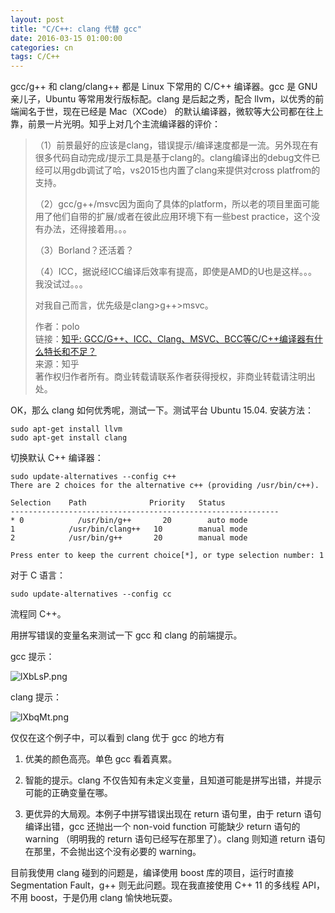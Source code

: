 ```yaml
---
layout: post
title: "C/C++: clang 代替 gcc"
date: 2016-03-15 01:00:00
categories: cn
tags: C/C++
---
```


gcc/g++ 和 clang/clang++ 都是 Linux 下常用的 C/C++ 编译器。gcc 是 GNU 亲儿子，Ubuntu 等常用发行版标配。clang 是后起之秀，配合 llvm，以优秀的前端闻名于世，现在已经是 Mac（XCode） 的默认编译器，微软等大公司都在往上靠，前景一片光明。知乎上对几个主流编译器的评价：

>（1）前景最好的应该是clang，错误提示/编译速度都是一流。另外现在有很多代码自动完成/提示工具是基于clang的。clang编译出的debug文件已经可以用gdb调试了哈，vs2015也内置了clang来提供对cross platfrom的支持。
>
>（2）gcc/g++/msvc因为面向了具体的platform，所以老的项目里面可能用了他们自带的扩展/或者在彼此应用环境下有一些best practice，这个没有办法，还得接着用。。。
>
>（3）Borland？还活着？
>
>（4）ICC，据说经ICC编译后效率有提高，即使是AMD的U也是这样。。。我没试过。。。
>
>对我自己而言，优先级是clang>g++>msvc。
>
>作者：polo<br>
>链接：[知乎: GCC/G++、ICC、Clang、MSVC、BCC等C/C++编译器有什么特长和不足？](https://www.zhihu.com/question/23789676/answer/88604687)<br>
>来源：知乎<br>
>著作权归作者所有。商业转载请联系作者获得授权，非商业转载请注明出处。

OK，那么 clang 如何优秀呢，测试一下。测试平台 Ubuntu 15.04. 安装方法：

    sudo apt-get install llvm
    sudo apt-get install clang
    
切换默认 C++ 编译器：

    sudo update-alternatives --config c++
    There are 2 choices for the alternative c++ (providing /usr/bin/c++).

    Selection    Path              Priority   Status
    ------------------------------------------------------------
    * 0            /usr/bin/g++       20        auto mode
    1            /usr/bin/clang++   10        manual mode
    2            /usr/bin/g++       20        manual mode

    Press enter to keep the current choice[*], or type selection number: 1

对于 C 语言：

    sudo update-alternatives --config cc
    
流程同 C++。

用拼写错误的变量名来测试一下 gcc 和 clang 的前端提示。

gcc 提示：

<!-- ![](/images/gccerr.png) -->
![lXbLsP.png](https://s2.ax1x.com/2020/01/15/lXbLsP.png)

clang 提示：

<!-- ![](/images/clangerr.png) -->
![lXbqMt.png](https://s2.ax1x.com/2020/01/15/lXbqMt.png)

仅仅在这个例子中，可以看到 clang 优于 gcc 的地方有

1. 优美的颜色高亮。单色 gcc 看着真累。

2. 智能的提示。clang 不仅告知有未定义变量，且知道可能是拼写出错，并提示可能的正确变量在哪。

3. 更优异的大局观。本例子中拼写错误出现在 return 语句里，由于 return 语句编译出错，gcc 还抛出一个 non-void function 可能缺少 return 语句的 warning （明明我的 return 语句已经写在那里了）。clang 则知道 return 语句在那里，不会抛出这个没有必要的 warning。 

目前我使用 clang 碰到的问题是，编译使用 boost 库的项目，运行时直接 Segmentation Fault，g++ 则无此问题。现在我直接使用 C++ 11 的多线程 API，不用 boost，于是仍用 clang 愉快地玩耍。 